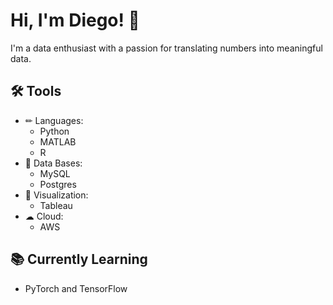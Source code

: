 
# Hi, I'm Diego! 👋

I'm a data enthusiast with a passion for translating numbers into meaningful data. 




## 🛠 Tools
* ✏ Languages:
    * Python 
    * MATLAB 
    * R 
* 🧱 Data Bases:
    * MySQL 
    * Postgres 
* 👀 Visualization:
    * Tableau 
* ☁ Cloud:
    * AWS 


## 📚 Currently Learning 
*  PyTorch and TensorFlow 